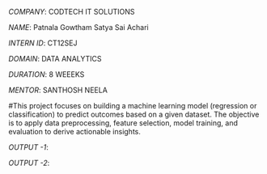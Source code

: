 *COMPANY*: CODTECH IT SOLUTIONS

*NAME*: Patnala Gowtham Satya Sai Achari

*INTERN ID*: CT12SEJ

*DOMAIN*: DATA ANALYTICS

*DURATION*: 8 WEEEKS

*MENTOR*: SANTHOSH NEELA

#This project focuses on building a machine learning model (regression or classification) to predict outcomes based on a given dataset. The objective is to apply data preprocessing, feature selection, model training, and evaluation to derive actionable insights.

*OUTPUT -1*: 

*OUTPUT -2*: 
